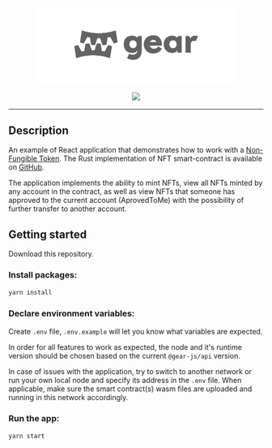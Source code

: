 <p align="center">
  <a href="https://gear-tech.io">
    <img src="https://github.com/gear-tech/gear/blob/master/images/logo-grey.png" width="400" alt="GEAR">
  </a>
</p>
<p align=center>
    <a href="https://github.com/gear-tech/gear-js/blob/master/LICENSE"><img src="https://img.shields.io/badge/License-GPL%203.0-success"></a>
</p>
<hr>

## Description

An example of React application that demonstrates how to work with a [Non-Fungible Token](https://wiki.gear-tech.io/examples/gnft-721/). The Rust implementation of NFT smart-contract is available on [GitHub](https://github.com/gear-foundation/dapps/tree/master/contracts/dynamic-nft).

The application implements the ability to mint NFTs, view all NFTs minted by any account in the contract, as well as view NFTs that someone has approved to the current account (AprovedToMe) with the possibility of further transfer to another account.

## Getting started

Download this repository.

### Install packages:

```sh
yarn install
```

### Declare environment variables:

Create `.env` file, `.env.example` will let you know what variables are expected.

In order for all features to work as expected, the node and it's runtime version should be chosen based on the current `@gear-js/api` version.

In case of issues with the application, try to switch to another network or run your own local node and specify its address in the `.env` file. When applicable, make sure the smart contract(s) wasm files are uploaded and running in this network accordingly.

### Run the app:

```sh
yarn start
```
